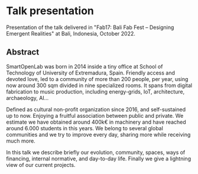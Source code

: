 # Talk presentation

Presentation of the talk delivered in "Fab17: Bali Fab Fest – Designing Emergent Realities" at Bali, Indonesia, October 2022.

## Abstract

SmartOpenLab was born in 2014 inside a tiny office at School of Technology of University of Extremadura, Spain. Friendly access and devoted love, led to a community of more than 200 people, per year, using now around 300 sqm divided in nine specialized rooms. It spans from digital fabrication to music production, including energy-grids, IoT, architecture, archaeology, AI…

Defined as cultural non-profit organization since 2016, and self-sustained up to now. Enjoying a fruitful association between public and private. We estimate we have obtained around 400k€ in machinery and have reached around 6.000 students in this years. We belong to several global communities and we try to improve every day, sharing more while receiving much more.

In this talk we describe briefly our evolution, community, spaces, ways of financing, internal normative, and day-to-day life. Finally we give a lightning view of our current projects.
